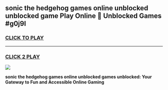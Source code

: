 
## sonic the hedgehog games online unblocked unblocked game Play Online 👋 Unblocked Games #g0j9l
<h3>
<a href="https://premium.freeplayer.one?title=sonic_the_hedgehog_games_online_unblocked&ref=21F">CLICK TO PLAY</a></h3>
<hr>

<h3>
<a href="https://premium.freeplayer.one?title=sonic_the_hedgehog_games_online_unblocked&ref=21F">CLICK 2 PLAY</a>
  
</h3>

<a href="https://premium.freeplayer.one?title=sonic_the_hedgehog_games_online_unblocked&ref=21F/"><img src="https://clearcache.store/games.png"></a>


**sonic the hedgehog games online unblocked games unblocked: Your Gateway to Fun and Accessible Online Gaming**
